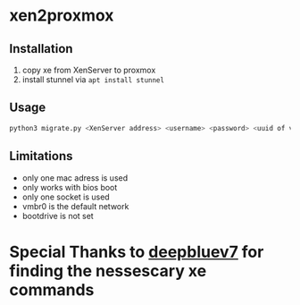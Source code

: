 # xen2proxmox

## Installation
1. copy xe from XenServer to proxmox
2. install stunnel via `apt install stunnel`

## Usage 
```bash
python3 migrate.py <XenServer address> <username> <password> <uuid of vm to migrate> <pve target storage>
```


## Limitations
* only one mac adress is used
* only works with bios boot
* only one socket is used
* vmbr0 is the default network
* bootdrive is not set

# Special Thanks to [deepbluev7](https://github.com/deepbluev7) for finding the nessescary xe commands
